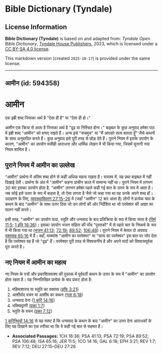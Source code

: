 # Bible Dictionary (Tyndale)

## License Information

**Bible Dictionary (Tyndale)** is based on and adapted from: _Tyndale Open Bible Dictionary_, [Tyndale House Publishers](https://tyndaleopenresources.com/), 2023, which is licensed under a [CC BY-SA 4.0 license](https://creativecommons.org/licenses/by-sa/4.0/legalcode.en).

This markdown version (created `2025-10-17`) is provided under the same license.



--------------------------------

## आमीन (id: 594358)

आमीन
====

एक इब्री शब्द जिसका अर्थ है "ऐसा ही है" या "ऐसा ही हो।"

आमीन एक क्रिया से आता है जिसका अर्थ है "दृढ़ या निश्चित होना।" बाइबल के कुछ अनुवाद हमेशा पाठ में इब्री शब्द "आमीन" को बनाए रखते हैं। अन्य इसे "सचमुच" या "मैं आपको सत्य बताता हूँ" जैसे कथनों के साथ अनुवादित करते हैं। कुछ अनुवाद इसे पूरी तरह से छोड़ देते हैं। पुराने नियम में इसके उपयोग के कारण, "आमीन" का उपयोग मसीही आराधना और धार्मिक लेखन में भी किया गया, जिसमें यूनानी नया नियम शामिल है।

पुराने नियम में आमीन का उल्लेख
------------------------------

“आमीन” प्रार्थना में अंतिम शब्द होने से कहीं अधिक महत्व रखता है। वास्तव में, यह प्रथा बाइबल में नहीं दिखाई देती। प्रार्थना के अंत में "आमीन" कहना प्राचीन काल में सामान्य नहीं था। पुराने नियम में लगभग 30 बार इसका उपयोग होता है, “आमीन” लगभग हमेशा पहले कही गई बात के उत्तर के रूप में आता है। जब कोई इसे उत्तर के रूप में कहता है, तो ऐसा लगता है जैसे जो कहा गया था वह उनके अपने शब्द हों। उदाहरण के लिए, [व्यवस्थाविवरण 27:15–26](https://ref.ly/Deut27:15-Deut27:26) में (जहाँ “आमीन” 12 बार आता है) लोगों ने प्रत्येक श्राप के कथन के बाद “आमीन” के साथ उत्तर दिया जो उन लोगों की ओर निर्देशित था जो परमेश्वर की आज्ञा का पालन नहीं करते।

इसी तरह, "आमीन" का उपयोग वादा, स्तुति और धन्यवाद के बाद प्रतिक्रिया के रूप में किया जाता है ([यिर्म 11:5](https://ref.ly/Jer11:5); [1 इति 16:36](https://ref.ly/1Chr16:36))। इसका उपयोग भजन संहिता की पाँच "पुस्तकों" में से पहले चार के निष्कर्ष के रूप में भी किया गया था ([भजन 41:13](https://ref.ly/Ps41:13); [72:19](https://ref.ly/Ps72:19); [89:52](https://ref.ly/Ps89:52); [106:48](https://ref.ly/Ps106:48))। पुराने नियम में केवल दो अपवाद [यशायाह 65:16](https://ref.ly/Isa65:16) में हैं। वहाँ, वाक्यांश "आमीन का परमेश्वर" या "सत्य का परमेश्वर" इस बात पर जोर देता है कि परमेश्वर वह हैं जो "दृढ़" हैं। परमेश्वर पूरी तरह से विश्वसनीय है और अपने वादों को विश्वासपूर्वक पूरा करते है।

नए नियम में आमीन का महत्व
-------------------------

नए नियम के पत्रों और प्रकाशितवाक्य की पुस्तक में पूर्ववर्ती कथन के उत्तर के रूप में "आमीन" का उपयोग होता रहता है। यह निम्नलिखित प्रत्येक के बाद प्रकट होता है:

1. महिमाशास्त्र या स्तुति का वक्तव्य ([इफि 3:21](https://ref.ly/Eph3:21))
2. आशीर्वाद वचन या आशीष का कथन ([गला 6:18](https://ref.ly/Gal6:18))
3. धन्यवाद देना ([1 कुरि 14:16](https://ref.ly/1Cor14:16))
4. भविष्यद्वाणी ([प्रका 1:7](https://ref.ly/Rev1:7))
5. स्तुति के वचन ([प्रका 7:12](https://ref.ly/Rev7:12))

[1 कुरिन्थियों 14:16](https://ref.ly/1Cor14:16) से यह स्पष्ट है कि धन्यवाद के कथन के बाद "आमीन" का उत्तर देना आराधकों के लिए यह दिखाने का एक तरीका था कि वे कही गई बात से सहमत हैं।

* **Associated Passages:** 1CH 16:36; PSA 41:13; PSA 72:19; PSA 89:52; PSA 106:48; ISA 65:16; JER 11:5; 1CO 14:16; GAL 6:18; EPH 3:21; REV 1:7; REV 7:12; DEU 27:15–DEU 27:26

